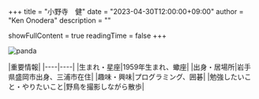 +++
title = "小野寺　健"
date = "2023-04-30T12:00:00+09:00"
author = "Ken Onodera"
description = ""

showFullContent = true
readingTime = false
+++

![panda](/images/ken.jpg)

|重要情報|
|----|----|
|生まれ・星座|1959年生まれ、蠍座|
|出身・居場所|岩手県盛岡市出身、三浦市在住| 
|趣味・興味|プログラミング、囲碁|
|勉強したいこと・やりたいこと|野鳥を撮影しながら散歩|


